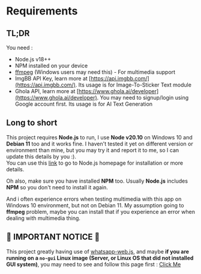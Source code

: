 # Requirements  

## TL;DR  <!-- {docsify-ignore} -->
You need :
- Node.js v18++
- NPM installed on your device
- [ffmpeg](https://ffmpeg.org/) (Windows users may need this) - For multimedia support
- ImgBB API Key, learn more at [https://api.imgbb.com/](https://api.imgbb.com/). Its usage is for Image-To-Sticker Text module
- Ghola API, learn more at [https://www.ghola.ai/developer](https://www.ghola.ai/developer). You may need to signup/login using Google account first. Its usage is for AI Text Generation

## Long to short <!-- {docsify-ignore} -->
This project requires **Node.js** to run, I use **Node v20.10** on Windows 10 and **Debian 11** too and it works fine. I haven't tested it yet on different version or environment than mine, but you may try it and report it to me, so I can update this details by you :).  
You can use this [link](https://nodejs.org/en) to go to Node.js homepage for installation or more details.  

Oh also, make sure you have installed **NPM** too. Usually **Node.js** includes **NPM** so you don't need to install it again.  

And i often experience errors when testing multimedia with this app on Windows 10 environment, but not on Debian 11. My assumption going to **ffmpeg** problem, maybe you can install that if you experience an error when dealing with multimedia thing.

## **🔴 IMPORTANT NOTICE 🔴**  <!-- {docsify-ignore} -->
This project greatly having use of [whatsapp-web.js](https://wwebjs.dev/), and maybe **if you are running on a `no-gui` Linux image (Server, or Linux OS that did not installed GUI system)**, you may need to see and follow this page first : [Click Me](https://wwebjs.dev/guide/#installation-on-no-gui-systems)
